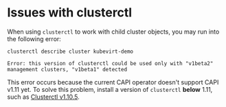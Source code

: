 # Issues with clusterctl

When using `clusterctl` to work with child cluster objects, you may run into the following error:

```shell
clusterctl describe cluster kubevirt-demo
```
```output
Error: this version of clusterctl could be used only with "v1beta2" management clusters, "v1beta1" detected
```

This error occurs because the current CAPI operator doesn't support CAPI v1.11 yet. To solve this problem, 
install a version of `clusterctl` **below** 1.11, such as [Clusterctl v1.10.5](https://github.com/kubernetes-sigs/cluster-api/releases/tag/v1.10.5).